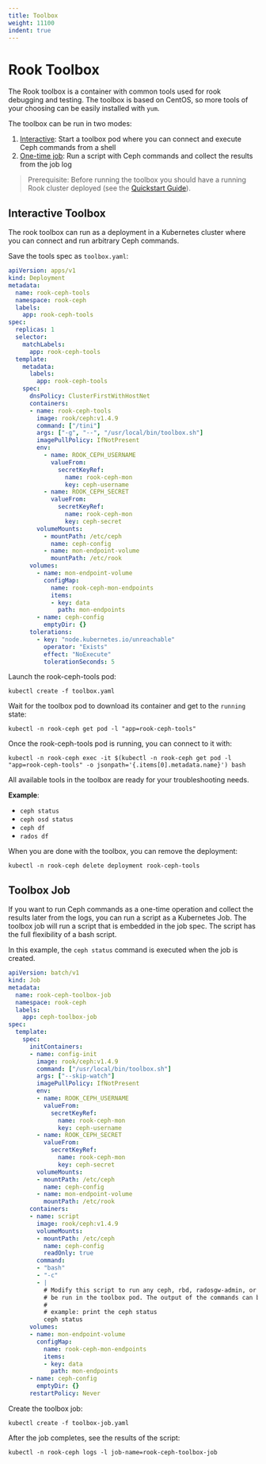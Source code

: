 ```yaml
---
title: Toolbox
weight: 11100
indent: true
---
```


# Rook Toolbox

The Rook toolbox is a container with common tools used for rook debugging and testing.
The toolbox is based on CentOS, so more tools of your choosing can be easily installed with `yum`.

The toolbox can be run in two modes:
1. [Interactive](#interactive-toolbox): Start a toolbox pod where you can connect and execute Ceph commands from a shell
2. [One-time job](#toolbox-job): Run a script with Ceph commands and collect the results from the job log

> Prerequisite: Before running the toolbox you should have a running Rook cluster deployed (see the [Quickstart Guide](ceph-quickstart.md)).

## Interactive Toolbox

The rook toolbox can run as a deployment in a Kubernetes cluster where you can connect and
run arbitrary Ceph commands.

Save the tools spec as `toolbox.yaml`:

```yaml
apiVersion: apps/v1
kind: Deployment
metadata:
  name: rook-ceph-tools
  namespace: rook-ceph
  labels:
    app: rook-ceph-tools
spec:
  replicas: 1
  selector:
    matchLabels:
      app: rook-ceph-tools
  template:
    metadata:
      labels:
        app: rook-ceph-tools
    spec:
      dnsPolicy: ClusterFirstWithHostNet
      containers:
      - name: rook-ceph-tools
        image: rook/ceph:v1.4.9
        command: ["/tini"]
        args: ["-g", "--", "/usr/local/bin/toolbox.sh"]
        imagePullPolicy: IfNotPresent
        env:
          - name: ROOK_CEPH_USERNAME
            valueFrom:
              secretKeyRef:
                name: rook-ceph-mon
                key: ceph-username
          - name: ROOK_CEPH_SECRET
            valueFrom:
              secretKeyRef:
                name: rook-ceph-mon
                key: ceph-secret
        volumeMounts:
          - mountPath: /etc/ceph
            name: ceph-config
          - name: mon-endpoint-volume
            mountPath: /etc/rook
      volumes:
        - name: mon-endpoint-volume
          configMap:
            name: rook-ceph-mon-endpoints
            items:
            - key: data
              path: mon-endpoints
        - name: ceph-config
          emptyDir: {}
      tolerations:
        - key: "node.kubernetes.io/unreachable"
          operator: "Exists"
          effect: "NoExecute"
          tolerationSeconds: 5
```

Launch the rook-ceph-tools pod:

```console
kubectl create -f toolbox.yaml
```

Wait for the toolbox pod to download its container and get to the `running` state:

```console
kubectl -n rook-ceph get pod -l "app=rook-ceph-tools"
```

Once the rook-ceph-tools pod is running, you can connect to it with:

```console
kubectl -n rook-ceph exec -it $(kubectl -n rook-ceph get pod -l "app=rook-ceph-tools" -o jsonpath='{.items[0].metadata.name}') bash
```

All available tools in the toolbox are ready for your troubleshooting needs.

**Example**:

* `ceph status`
* `ceph osd status`
* `ceph df`
* `rados df`

When you are done with the toolbox, you can remove the deployment:

```console
kubectl -n rook-ceph delete deployment rook-ceph-tools
```

## Toolbox Job

If you want to run Ceph commands as a one-time operation and collect the results later from the
logs, you can run a script as a Kubernetes Job. The toolbox job will run a script that is embedded
in the job spec. The script has the full flexibility of a bash script.

In this example, the `ceph status` command is executed when the job is created.

```yaml
apiVersion: batch/v1
kind: Job
metadata:
  name: rook-ceph-toolbox-job
  namespace: rook-ceph
  labels:
    app: ceph-toolbox-job
spec:
  template:
    spec:
      initContainers:
      - name: config-init
        image: rook/ceph:v1.4.9
        command: ["/usr/local/bin/toolbox.sh"]
        args: ["--skip-watch"]
        imagePullPolicy: IfNotPresent
        env:
        - name: ROOK_CEPH_USERNAME
          valueFrom:
            secretKeyRef:
              name: rook-ceph-mon
              key: ceph-username
        - name: ROOK_CEPH_SECRET
          valueFrom:
            secretKeyRef:
              name: rook-ceph-mon
              key: ceph-secret
        volumeMounts:
        - mountPath: /etc/ceph
          name: ceph-config
        - name: mon-endpoint-volume
          mountPath: /etc/rook
      containers:
      - name: script
        image: rook/ceph:v1.4.9
        volumeMounts:
        - mountPath: /etc/ceph
          name: ceph-config
          readOnly: true
        command:
        - "bash"
        - "-c"
        - |
          # Modify this script to run any ceph, rbd, radosgw-admin, or other commands that could
          # be run in the toolbox pod. The output of the commands can be seen by getting the pod log.
          #
          # example: print the ceph status
          ceph status
      volumes:
      - name: mon-endpoint-volume
        configMap:
          name: rook-ceph-mon-endpoints
          items:
          - key: data
            path: mon-endpoints
      - name: ceph-config
        emptyDir: {}
      restartPolicy: Never
```

Create the toolbox job:

```console
kubectl create -f toolbox-job.yaml
```

After the job completes, see the results of the script:

```console
kubectl -n rook-ceph logs -l job-name=rook-ceph-toolbox-job
```
